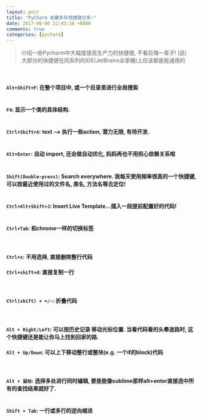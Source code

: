 ```yaml
---   
layout: post   
title: "PyCharm 收藏多年快捷键分享~"   
date: 2017-06-06 22:43:18 +0800   
comments: true   
categories: [pycharm]   
---   
```


> 介绍一些Pycharm中大幅度提高生产力的快捷键, 不看后悔一辈子! (逃)      
大部分的快捷键在同系列的IDE(JetBrains全家桶)上应该都是能通用的      
<!--more-->   
<br>     


#### `Alt+Shift+F`: 在整个项目中, 或一个目录里进行全局搜索      
<img style="max-height:250px" class="lazy" data-original="/images/blog/170606_pycharm_shortcut/0.png">       
<br>

#### `F4`: 显示一个类的具体结构.   
<img style="max-height:200px" class="lazy" data-original="/images/blog/170606_pycharm_shortcut/1.png">       
<br>

#### `Ctrl+Shift+A`: text --> 执行一些action, 潜力无限, 有待开发.   
<img style="max-height:200px" class="lazy" data-original="/images/blog/170606_pycharm_shortcut/2.png">       
<br>

#### `Alt+Enter`: 自动 import, 还会做自动优化, 妈妈再也不用担心依赖关系啦    
<img style="max-height:200px" class="lazy" data-original="/images/blog/170606_pycharm_shortcut/3.png">     
<br>

#### `Shift(Double-press)`: Search everywhere. 我每天使用频率很高的一个快捷键, 可以按最近使用过的文件名, 类名, 方法名等去定位!   
<img style="max-height:250px" class="lazy" data-original="/images/blog/170606_pycharm_shortcut/4.png">     
<br>

#### `Ctrl+Alt+Shift+J`: Insert Live Template...插入一段提前配置好的代码!      
<img style="max-height:250px" class="lazy" data-original="/images/blog/170606_pycharm_shortcut/5.png">     
<br>

#### `Ctrl+Tab`: 和chrome一样的切换标签      
<br>

#### `Ctrl+x`: 不用选择, 直接删除整行代码   
#### `Ctrl+shift+d`: 直接复制一行   
<br>

#### `Ctrl(shift) + +/-`: 折叠代码   
<br>

#### `Alt + Right/Left`: 可以按历史记录 移动光标位置. 当看代码看的头晕迷路时, 这个快捷键还是能让你马上找到回家的路.       
#### `Alt + Up/Down`: 可以上下移动整行或整块(e.g. 一个if的block)代码   
<br>

#### `Alt + 鼠标`: 选择多处进行同时编辑, 要是能像sublime那样alt+enter直接选中所有的查找结果就好了.      
<img style="max-height:250px" class="lazy" data-original="/images/blog/170606_pycharm_shortcut/5.png">     
<br>

#### `Shift + Tab`: 一行或多行的**逆向缩进**   
<br>
